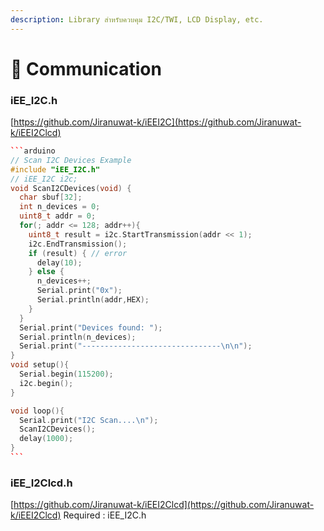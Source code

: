 ```yaml
---
description: Library สำหรับควบคุม I2C/TWI, LCD Display, etc.
---
```


# 📡 Communication

### iEE\_I2C.h

[https://github.com/Jiranuwat-k/iEEI2C](https://github.com/Jiranuwat-k/iEEI2Clcd)

````cpp
```arduino
// Scan I2C Devices Example
#include "iEE_I2C.h"
// iEE_I2C i2c;
void ScanI2CDevices(void) {
  char sbuf[32];
  int n_devices = 0;
  uint8_t addr = 0;
  for(; addr <= 128; addr++){
    uint8_t result = i2c.StartTransmission(addr << 1);
    i2c.EndTransmission();
    if (result) { // error
      delay(10);
    } else {
      n_devices++;
      Serial.print("0x");
      Serial.println(addr,HEX);
    }
  }
  Serial.print("Devices found: ");
  Serial.println(n_devices);
  Serial.print("-------------------------------\n\n");
}
void setup(){
  Serial.begin(115200);
  i2c.begin();
}

void loop(){
  Serial.print("I2C Scan....\n");
  ScanI2CDevices();
  delay(1000);
}
```
````

### iEE\_I2Clcd.h

[https://github.com/Jiranuwat-k/iEEI2Clcd](https://github.com/Jiranuwat-k/iEEI2Clcd)    Required : iEE\_I2C.h

